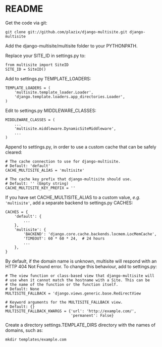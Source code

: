 README
======

Get the code via git:

    git clone git://github.com/plazix/django-multisite.git django-multisite

Add the django-multisite/multisite folder to your PYTHONPATH.

Replace your SITE_ID in settings.py to:

    from multisite import SiteID
    SITE_ID = SiteID()

Add to settings.py TEMPLATE_LOADERS: 

    TEMPLATE_LOADERS = ( 
        'multisite.template_loader.Loader',
        'django.template.loaders.app_directories.Loader',
    ) 

Edit to settings.py MIDDLEWARE_CLASSES:

    MIDDLEWARE_CLASSES = (
        ...
        'multisite.middleware.DynamicSiteMiddleware',
        ...
    )

Append to settings.py, in order to use a custom cache that can be
safely cleared:

    # The cache connection to use for django-multisite.
    # Default: 'default'
    CACHE_MULTISITE_ALIAS = 'multisite'
    
    # The cache key prefix that django-multisite should use.
    # Default: '' (Empty string)
    CACHE_MULTISITE_KEY_PREFIX = ''

If you have set CACHE\_MULTISITE\_ALIAS to a custom value, _e.g._
`'multisite'`, add a separate backend to settings.py CACHES:

    CACHES = {
        'default': {
            ...
        },
        'multisite': {
            'BACKEND': 'django.core.cache.backends.locmem.LocMemCache',
            'TIMEOUT': 60 * 60 * 24,  # 24 hours
            ...
        },
    }

By default, if the domain name is unknown, multisite will respond with
an HTTP 404 Not Found error. To change this behaviour, add to
settings.py:

    # The view function or class-based view that django-multisite will
    # use when it cannot match the hostname with a Site. This can be
    # the name of the function or the function itself.
    # Default: None
    MULTISITE_FALLBACK = 'django.views.generic.base.RedirectView

    # Keyword arguments for the MULTISITE_FALLBACK view.
    # Default: {}
    MULTISITE_FALLBACK_KWARGS = {'url': 'http://example.com/',
                                 'permanent': False}

Create a directory settings.TEMPLATE_DIRS directory with the names of domains, such as:

    mkdir templates/example.com


